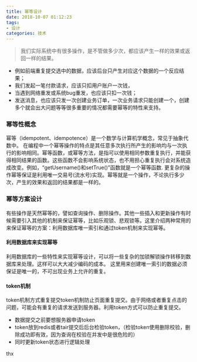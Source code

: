 ```yaml
---
title: 幂等设计
date: 2018-10-07 01:12:23
tags:
- 设计
categories: 技术
---
```



> 我们实际系统中有很多操作，是不管做多少次，都应该产生一样的效果或返回一样的结果。

* 例如前端重复提交选中的数据，应该后台只产生对应这个数据的一个反应结果；
* 我们发起一笔付款请求，应该只扣用户账户一次钱，
* 当遇到网络重发或系统bug重发，也应该只扣一次钱；
* 发送消息，也应该只发一次创建业务订单，一次业务请求只能创建一个，创建多个就会出大问题等等很多重要的情况都需要幂等的特性来支持。

### 幂等性概念
幂等（idempotent、idempotence）是一个数学与计算机学概念，常见于抽象代数中。 在编程中一个幂等操作的特点是其任意多次执行所产生的影响均与一次执行的影响相同。幂等函数，或幂等方法，是指可以使用相同参数重复执行，并能获得相同结果的函数。这些函数不会影响系统状态，也不用担心重复执行会对系统造成改变。例如，“getUsername()和setTrue()”函数就是一个幂等函数. 更复杂的操作幂等保证是利用唯一交易号(流水号)实现。幂等就是一个操作，不论执行多少次，产生的效果和返回的结果都是一样的。
### 幂等方案设计
有些操作是天然幂等的，譬如查询操作、删除操作。其他一些插入和更新操作有时候需要引入其他的机制来保证幂等，比如乐观锁、悲观锁等。这里介绍两种常用的来保证幂等的方案：利用数据库唯一索引和通过token机制来实现幂等。
#### 利用数据库来实现幂等
利用数据库的一些特性来实现幂等设计，可以将一些复杂的加锁解锁操作转移到数据库来处理。这样可以大大减少编码的成本。
这里用来创建唯一索引的数据必须保证是唯一的，不可出现业务上允许的重复。
#### token机制
token机制方式重复提交token机制防止页面重复提交。由于网络或者重复点击的问题，可能会有重复的请求发送到服务器。利用token方式可以防止重复提交。
* 数据提交之前要想服务器申请token
* token放到redis或者tair提交后后台检验token，（检验token使用删除校验，删除成功即有效，因为查询在校验在并发中是很危险的）
* 同时更新token状态进行逻辑处理

thx
